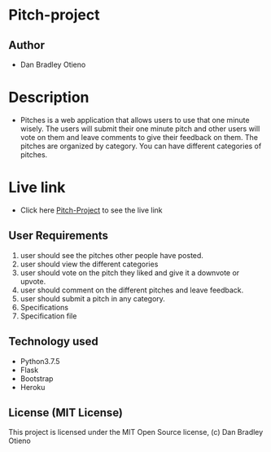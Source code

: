 # Pitch-project
## Author
* Dan Bradley Otieno

# Description

* Pitches is a web application that allows users to use that one minute wisely. The users will submit their one minute pitch and other users will vote on them and leave comments to give their feedback on them. The pitches are organized by category. You can have different categories of pitches.

# Live link
* Click here <a href="pitch-p.herokuapp.com">Pitch-Project</a> to see the live link

## User Requirements
1. user should see the pitches other people have posted.
2. user should view the different categories
3. user should vote on the pitch they liked and give it a downvote or upvote.
4. user should comment on the different pitches and leave feedback.
5. user should submit a pitch in any category.
6. Specifications
7. Specification file


## Technology used
* Python3.7.5
* Flask
* Bootstrap
* Heroku

## License (MIT License)
This project is licensed under the MIT Open Source license, (c) Dan Bradley Otieno

